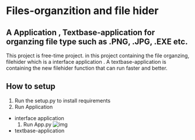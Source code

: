 # Files-organzition and file hider
## A Application , Textbase-application for organzing file type such as .PNG, .JPG, .EXE etc.

This project is free-time project.
in this project containing the file organzing, filehider which is a interface application . A textbase-application is containing the new filehider function that can run faster and better.

##  How to setup
1. Run the setup.py to install requirements
2. Run Application
 * interface application
   1. Run App.py
      ![img](https://i.ibb.co/X7JS8nm/Screenshot-2024-06-20-000816.png)
 * textbase-application


